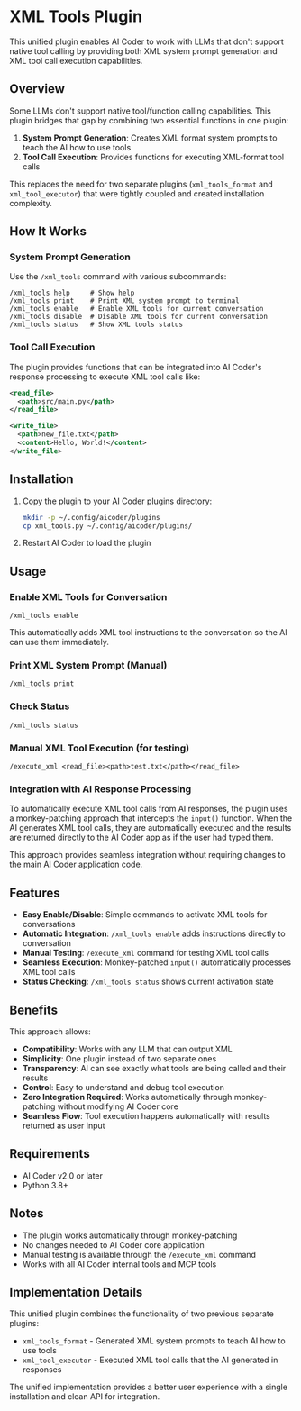 # XML Tools Plugin

This unified plugin enables AI Coder to work with LLMs that don't support native tool calling by providing both XML system prompt generation and XML tool call execution capabilities.

## Overview

Some LLMs don't support native tool/function calling capabilities. This plugin bridges that gap by combining two essential functions in one plugin:

1. **System Prompt Generation**: Creates XML format system prompts to teach the AI how to use tools
2. **Tool Call Execution**: Provides functions for executing XML-format tool calls

This replaces the need for two separate plugins (`xml_tools_format` and `xml_tool_executor`) that were tightly coupled and created installation complexity.

## How It Works

### System Prompt Generation
Use the `/xml_tools` command with various subcommands:

```
/xml_tools help     # Show help
/xml_tools print    # Print XML system prompt to terminal  
/xml_tools enable   # Enable XML tools for current conversation
/xml_tools disable  # Disable XML tools for current conversation
/xml_tools status   # Show XML tools status
```

### Tool Call Execution
The plugin provides functions that can be integrated into AI Coder's response processing to execute XML tool calls like:

```xml
<read_file>
  <path>src/main.py</path>
</read_file>

<write_file>
  <path>new_file.txt</path>
  <content>Hello, World!</content>
</write_file>
```

## Installation

1. Copy the plugin to your AI Coder plugins directory:
   ```bash
   mkdir -p ~/.config/aicoder/plugins
   cp xml_tools.py ~/.config/aicoder/plugins/
   ```

2. Restart AI Coder to load the plugin

## Usage

### Enable XML Tools for Conversation
```
/xml_tools enable
```
This automatically adds XML tool instructions to the conversation so the AI can use them immediately.

### Print XML System Prompt (Manual)
```
/xml_tools print
```

### Check Status
```
/xml_tools status
```

### Manual XML Tool Execution (for testing)
```
/execute_xml <read_file><path>test.txt</path></read_file>
```

### Integration with AI Response Processing
To automatically execute XML tool calls from AI responses, the plugin uses a monkey-patching approach that intercepts the `input()` function. When the AI generates XML tool calls, they are automatically executed and the results are returned directly to the AI Coder app as if the user had typed them.

This approach provides seamless integration without requiring changes to the main AI Coder application code.

## Features

- **Easy Enable/Disable**: Simple commands to activate XML tools for conversations
- **Automatic Integration**: `/xml_tools enable` adds instructions directly to conversation
- **Manual Testing**: `/execute_xml` command for testing XML tool calls
- **Seamless Execution**: Monkey-patched `input()` automatically processes XML tool calls
- **Status Checking**: `/xml_tools status` shows current activation state

## Benefits

This approach allows:
- **Compatibility**: Works with any LLM that can output XML
- **Simplicity**: One plugin instead of two separate ones
- **Transparency**: AI can see exactly what tools are being called and their results
- **Control**: Easy to understand and debug tool execution
- **Zero Integration Required**: Works automatically through monkey-patching without modifying AI Coder core
- **Seamless Flow**: Tool execution happens automatically with results returned as user input

## Requirements

- AI Coder v2.0 or later
- Python 3.8+

## Notes

- The plugin works automatically through monkey-patching
- No changes needed to AI Coder core application
- Manual testing is available through the `/execute_xml` command
- Works with all AI Coder internal tools and MCP tools

## Implementation Details

This unified plugin combines the functionality of two previous separate plugins:
- `xml_tools_format` - Generated XML system prompts to teach AI how to use tools
- `xml_tool_executor` - Executed XML tool calls that the AI generated in responses

The unified implementation provides a better user experience with a single installation and clean API for integration.